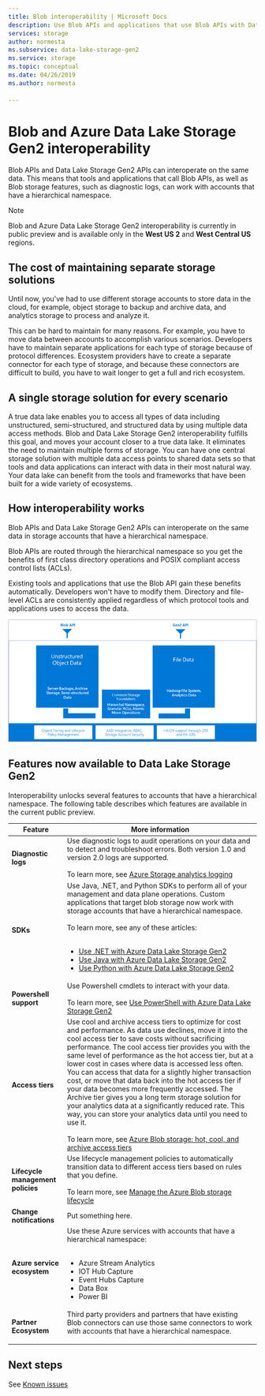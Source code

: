 ```yaml
---
title: Blob interoperability | Microsoft Docs
description: Use Blob APIs and applications that use Blob APIs with Data Lake Storage Gen2.
services: storage
author: normesta
ms.subservice: data-lake-storage-gen2
ms.service: storage
ms.topic: conceptual
ms.date: 04/26/2019
ms.author: normesta

---
```

# Blob and Azure Data Lake Storage Gen2 interoperability

Blob APIs and Data Lake Storage Gen2 APIs can interoperate on the same data. This means that tools and applications that call Blob APIs, as well as Blob storage features, such as diagnostic logs, can work with accounts that have a hierarchical namespace.

> [!NOTE]
> Blob and Azure Data Lake Storage Gen2 interoperability is currently in public preview and is available only in the **West US 2** and **West Central US** regions.

## The cost of maintaining separate storage solutions 

Until now, you've had to use different storage accounts to store data in the cloud, for example, object storage to backup and archive data, and analytics storage to process and analyze it. 

This can be hard to maintain for many reasons. For example, you have to move data between accounts to accomplish various scenarios. Developers have to maintain separate applications for each type of storage because of protocol differences. Ecosystem providers have to create a separate connector for each type of storage, and because these connectors are difficult to build, you have to wait longer to get a full and rich ecosystem. 

## A single storage solution for every scenario

A true data lake enables you to access all types of data including unstructured, semi-structured, and structured data by using multiple data access methods. Blob and Data Lake Storage Gen2 interoperability fulfills this goal, and moves your account closer to a true data lake. It eliminates the need to maintain multiple forms of storage. You can have one central storage solution with multiple data access points to shared data sets so that tools and data applications can interact with data in their most natural way. Your data lake can benefit from the tools and frameworks that have been built for a wide variety of ecosystems.

## How interoperability works

Blob APIs and Data Lake Storage Gen2 APIs can interoperate on the same data in storage accounts that have a hierarchical namespace.  

Blob APIs are routed through the hierarchical namespace so you get the benefits of first class directory operations and POSIX compliant access control lists (ACLs). 

Existing tools and applications that use the Blob API gain these benefits automatically. Developers won't have to modify them. Directory and file-level ACLs are consistently applied regardless of which protocol tools and applications uses to access the data.

![Interop conceptual](./media/data-lake-storage-interop/interop-concept.png)    

## Features now available to Data Lake Storage Gen2

Interoperability unlocks several features to accounts that have a hierarchical namespace. The following table describes which features are available in the current public preview.

| Feature     | More information    |
|--------|-----------|
| **Diagnostic logs** | Use diagnostic logs to audit operations on your data and to detect and troubleshoot errors. Both version 1.0 and version 2.0 logs are supported. <br><br>To learn more, see [Azure Storage analytics logging](../common/storage-analytics-logging.md)|
| **SDKs** | Use Java, .NET, and Python SDKs to perform all of your management and data plane operations. Custom applications that target blob storage now work with storage accounts that have a hierarchical namespace. <br><br>To learn more, see any of these articles:<UL>&nbsp;<li>[Use .NET with Azure Data Lake Storage Gen2](storage-dot-net-how-to-use-blobs.md)&nbsp;<li>[Use Java with Azure Data Lake Storage Gen2](storage-java-how-to-use-blobs.md)&nbsp;<li>[Use Python with Azure Data Lake Storage Gen2](storage-python-how-to-use-blobs.md)<UL>|
| **Powershell support** | Use Powershell cmdlets to interact with your data.<br><br>To learn more, see [Use PowerShell with Azure Data Lake Storage Gen2](data-lake-storage-powershell.md)|
| **Access tiers** | Use cool and archive access tiers to optimize for cost and performance. As data use declines, move it into the cool access tier to save costs without sacrificing performance. The cool access tier provides you with the same level of performance as the hot access tier, but at a lower cost in cases where data is accessed less often.  You can access that data for a slightly higher transaction cost, or move that data back into the hot access tier if your data becomes more frequently accessed. The Archive tier gives you a long term storage solution for your analytics data at a significantly reduced rate.  This way, you can store your analytics data until you need to use it.<br><br> To learn more, see [Azure Blob storage: hot, cool, and archive access tiers](storage-blob-storage-tiers.md)|
| **Lifecycle management policies** | Use lifecycle management policies to automatically transition data to different access tiers based on rules that you define. <br><br> To learn more, see [Manage the Azure Blob storage lifecycle](storage-lifecycle-management-concepts)|
| **Change notifications** | Put something here.|
| **Azure service ecosystem** | Use these Azure services with accounts that have a hierarchical namespace: <UL>&nbsp;<li> Azure Stream Analytics&nbsp;<li>IOT Hub Capture&nbsp;<li>Event Hubs Capture&nbsp;<li>Data Box&nbsp;<li>Power BI|
| **Partner Ecosystem** | Third party providers and partners that have existing Blob connectors can use those same connectors to work with accounts that have a hierarchical namespace.<UL> |

## Next steps

See [Known issues](data-lake-storage-known-issues.md)




